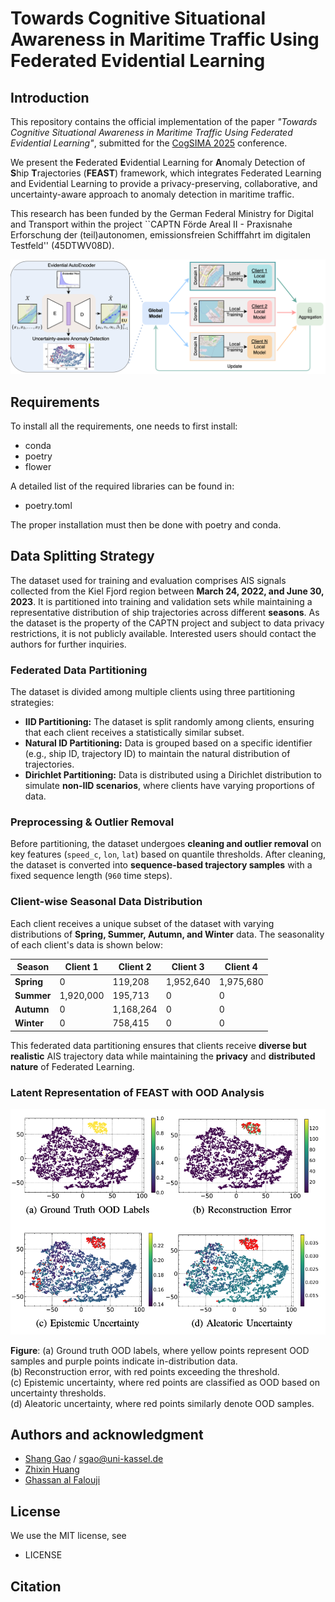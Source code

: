 # Towards Cognitive Situational Awareness in Maritime Traffic Using Federated Evidential Learning

## Introduction
This repository contains the official implementation of the paper *"Towards Cognitive Situational Awareness in Maritime Traffic Using Federated Evidential Learning"*, submitted for the [CogSIMA 2025](https://edas.info/web/cogsima2025/submissions.html) conference.

We present the **F**ederated **E**vidential Learning for **A**nomaly Detection of **S**hip **T**rajectories (**FEAST**) framework, which integrates Federated Learning and Evidential Learning to provide a privacy-preserving, collaborative, and uncertainty-aware approach to anomaly detection in maritime traffic.

This research has been funded by the German Federal Ministry for Digital and Transport within the project ``CAPTN Förde Areal II - Praxisnahe Erforschung der (teil)autonomen, emissionsfreien Schifffahrt im digitalen Testfeld'' (45DTWV08D).


![FEAST Framework](images/FEAST.png)

## Requirements
To install all the requirements, one needs to first install:

+ conda
+ poetry
+ flower

A detailed list of the required libraries can be found in:

+ poetry.toml

The proper installation must then be done with poetry and conda.

## Data Splitting Strategy
The dataset used for training and evaluation comprises AIS signals collected from the Kiel Fjord region between **March 24, 2022, and June 30, 2023**. It is partitioned into training and validation sets while maintaining a representative distribution of ship trajectories across different **seasons**. As the dataset is the property of the CAPTN project and subject to data privacy restrictions, it is not publicly available. Interested users should contact the authors for further inquiries.

### Federated Data Partitioning

The dataset is divided among multiple clients using three partitioning strategies:

- **IID Partitioning:** The dataset is split randomly among clients, ensuring that each client receives a statistically similar subset.
- **Natural ID Partitioning:** Data is grouped based on a specific identifier (e.g., ship ID, trajectory ID) to maintain the natural distribution of trajectories.
- **Dirichlet Partitioning:** Data is distributed using a Dirichlet distribution to simulate **non-IID scenarios**, where clients have varying proportions of data.

### Preprocessing & Outlier Removal

Before partitioning, the dataset undergoes **cleaning and outlier removal** on key features (`speed_c`, `lon`, `lat`) based on quantile thresholds. After cleaning, the dataset is converted into **sequence-based trajectory samples** with a fixed sequence length (`960` time steps).

### Client-wise Seasonal Data Distribution

Each client receives a unique subset of the dataset with varying distributions of **Spring, Summer, Autumn, and Winter** data. The seasonality of each client's data is shown below:

| Season  | Client 1  | Client 2  | Client 3  | Client 4  |
|---------|----------|----------|----------|----------|
| **Spring** | 0        | 119,208  | 1,952,640 | 1,975,680 |
| **Summer** | 1,920,000 | 195,713  | 0        | 0        |
| **Autumn** | 0        | 1,168,264 | 0        | 0        |
| **Winter** | 0        | 758,415  | 0        | 0        |

This federated data partitioning ensures that clients receive **diverse but realistic** AIS trajectory data while maintaining the **privacy** and **distributed nature** of Federated Learning.

### Latent Representation of FEAST with OOD Analysis

![Latent Representation of FEAST](images/exp.png)

**Figure**: (a) Ground truth OOD labels, where yellow points represent OOD samples and purple points indicate in-distribution data.  
(b) Reconstruction error, with red points exceeding the threshold.  
(c) Epistemic uncertainty, where red points are classified as OOD based on uncertainty thresholds.  
(d) Aleatoric uncertainty, where red points similarly denote OOD samples.

## Authors and acknowledgment
- [Shang Gao](mailto:sgao@informatik.uni-kiel.de) / [sgao@uni-kassel.de](mailto:sgao@uni-kassel.de)  
- [Zhixin Huang](mailto:zhixin.huang@uni-kassel.de)
- [Ghassan al Falouji](mailto:gaf@informatik.uni-kiel.de)    

## License
We use the MIT license, see

+ LICENSE


## Citation
